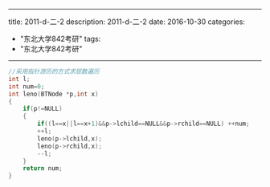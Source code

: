 
---
title: 2011-d-二-2
description: 2011-d-二-2
date: 2016-10-30
categories:
  - "东北大学842考研"
tags:
  - "东北大学842考研"

---


```cpp
//采用指针游历的方式求层数遍历
int l;
int num=0;
int leno(BTNode *p,int x)
{
    if(p!=NULL)
    {
        if((l==x||l==x+1)&&p->lchild==NULL&&p->rchild==NULL) ++num;
        ++l;
        leno(p->lchild,x);
        leno(p->rchild,x);
        --l;
    }
    return num;
}
```

